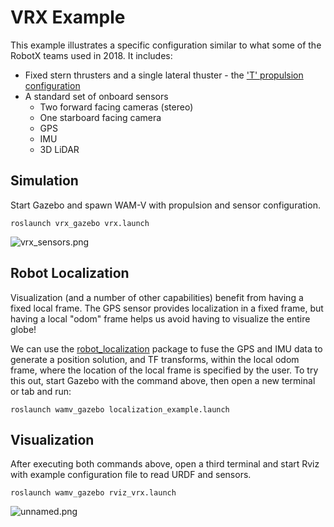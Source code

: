 # VRX Example #

This example illustrates a specific configuration similar to what some of the RobotX teams used in 2018.  It includes:

* Fixed stern thrusters and a single lateral thuster - the ['T' propulsion configuration](https://bitbucket.org/osrf/vrx/wiki/tutorials/PropulsionConfiguration)
* A standard set of onboard sensors
  * Two forward facing cameras (stereo)
  * One starboard facing camera
  * GPS
  * IMU
  * 3D LiDAR

## Simulation

Start Gazebo and spawn WAM-V with propulsion and sensor configuration.

```
roslaunch vrx_gazebo vrx.launch
```

![vrx_sensors.png](https://bitbucket.org/repo/BgXLzgM/images/159286262-vrx_sensors.png)

## Robot Localization

Visualization (and a number of other capabilities) benefit from having a fixed local frame.  The GPS sensor provides localization in a fixed frame, but having a local "odom" frame helps us avoid having to visualize the entire globe!

We can use the [robot_localization](http://wiki.ros.org/robot_localization) package to fuse the GPS and IMU data to generate a position solution, and TF transforms, within the local odom frame, where the location of the local frame is specified by the user. To try this out, start Gazebo with the command above, then open a new terminal or tab and run:

```
roslaunch wamv_gazebo localization_example.launch
```

## Visualization

After executing both commands above, open a third terminal and start Rviz with example configuration file to read URDF and sensors.

```
roslaunch wamv_gazebo rviz_vrx.launch
```

![unnamed.png](https://bitbucket.org/repo/BgXLzgM/images/2380721822-unnamed.png)